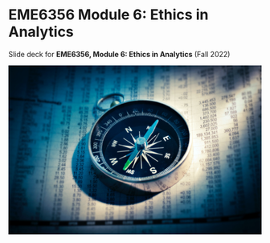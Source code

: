 # EME6356 Module 6: Ethics in Analytics

Slide deck for **EME6356, Module 6: Ethics in Analytics** (Fall 2022)

![](img/6-ethics.jpg)

